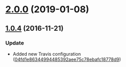 <a name="2.0.0"></a>
# [2.0.0](https://github.com/advanced-rest-client/form-action-bar/compare/1.0.4...2.0.0) (2019-01-08)




<a name="1.0.4"></a>
## [1.0.4](https://github.com/advanced-rest-client/form-action-bar/compare/1.0.3...v1.0.4) (2016-11-21)


### Update

* Added new Travis configuration ([04fd1e86344994485392aee75c78ebafc18778d9](https://github.com/advanced-rest-client/form-action-bar/commit/04fd1e86344994485392aee75c78ebafc18778d9))



